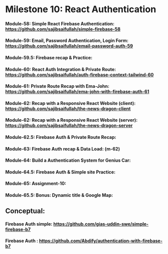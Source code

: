# Milestone 10: React Authentication
#### Module-58: Simple React Firebase Authentication: https://github.com/sajibsaifullah/simple-firebase-58
#### Module-59: Email, Password Authentication, Login Form: https://github.com/sajibsaifullah/email-password-auth-59
#### Module-59.5: Firebase recap & Practice:
#### Module-60: React Auth Integration & Private Route: https://github.com/sajibsaifullah/auth-firebase-context-tailwind-60
#### Module-61: Private Route Recap with Ema-John: https://github.com/sajibsaifullah/ema-john-with-firebase-auth-61
#### Module-62: Recap with a Responsive React Website (client): https://github.com/sajibsaifullah/the-news-dragon-client
#### Module-62: Recap with a Responsive React Website (server): https://github.com/sajibsaifullah/the-news-dragon-server
#### Module-62.5: Firebase Auth & Private Route Recap:
#### Module-63: Firebase Auth recap & Data Load: (m-62)
#### Module-64: Build a Authentication System for Genius Car:
#### Module-64.5: Firebase Auth & Simple site Practice: 
#### Module-65: Assignment-10:
#### Module-65.5: Bonus: Dynamic title & Google Map:

## Conceptual:
#### Firebase Auth simple: https://github.com/gias-uddin-swe/simple-firebase-b7
#### Firebase Auth : https://github.com/Abdify/authentication-with-firebase-b7
####
